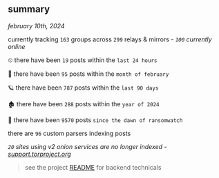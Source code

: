 
## summary
_february 10th, 2024_

currently tracking `163` groups across `299` relays & mirrors - _`100` currently online_

⏲ there have been `19` posts within the `last 24 hours`

🦈 there have been `95` posts within the `month of february`

🪐 there have been `787` posts within the `last 90 days`

🏚 there have been `288` posts within the `year of 2024`

🦕 there have been `9570` posts `since the dawn of ransomwatch`

there are `96` custom parsers indexing posts

_`20` sites using v2 onion services are no longer indexed - [support.torproject.org](https://support.torproject.org/onionservices/v2-deprecation/)_

> see the project [README](https://github.com/joshhighet/ransomwatch#ransomwatch--) for backend technicals
